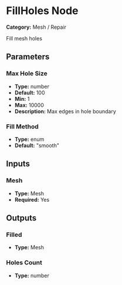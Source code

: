 
# FillHoles Node

**Category:** Mesh / Repair

Fill mesh holes

## Parameters


### Max Hole Size
- **Type:** number
- **Default:** 100
- **Min:** 1
- **Max:** 10000
- **Description:** Max edges in hole boundary


### Fill Method
- **Type:** enum
- **Default:** "smooth"





## Inputs


### Mesh
- **Type:** Mesh
- **Required:** Yes



## Outputs


### Filled
- **Type:** Mesh



### Holes Count
- **Type:** number




